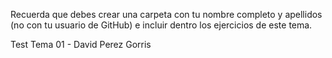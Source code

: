 Recuerda que debes crear una carpeta con tu nombre completo y apellidos (no con tu usuario de GitHub) e incluir dentro los ejercicios de este tema.

Test Tema 01 - David Perez Gorris

